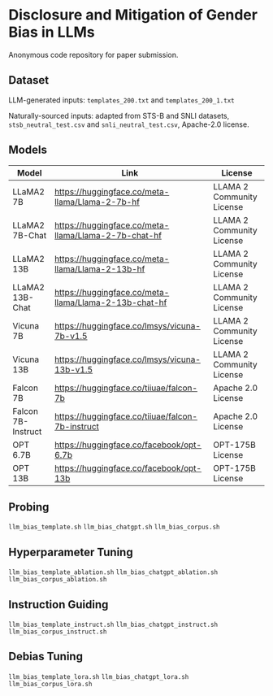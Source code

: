 # Disclosure and Mitigation of Gender Bias in LLMs
Anonymous code repository for paper submission.

## Dataset
LLM-generated inputs: `templates_200.txt` and `templates_200_1.txt`

Naturally-sourced inputs: adapted from STS-B and SNLI datasets, `stsb_neutral_test.csv` and `snli_neutral_test.csv`, Apache-2.0 license.

## Models
|Model|Link|License|
|---|---|---|
|LLaMA2 7B|https://huggingface.co/meta-llama/Llama-2-7b-hf|LLAMA 2 Community License|
|LLaMA2 7B-Chat|https://huggingface.co/meta-llama/Llama-2-7b-chat-hf|LLAMA 2 Community License|
|LLaMA2 13B|https://huggingface.co/meta-llama/Llama-2-13b-hf|LLAMA 2 Community License|
|LLaMA2 13B-Chat|https://huggingface.co/meta-llama/Llama-2-13b-chat-hf|LLAMA 2 Community License|
|Vicuna 7B|https://huggingface.co/lmsys/vicuna-7b-v1.5|LLAMA 2 Community License|
|Vicuna 13B|https://huggingface.co/lmsys/vicuna-13b-v1.5|LLAMA 2 Community License|
|Falcon 7B|https://huggingface.co/tiiuae/falcon-7b|Apache 2.0 License|
|Falcon 7B-Instruct|https://huggingface.co/tiiuae/falcon-7b-instruct|Apache 2.0 License|
|OPT 6.7B|https://huggingface.co/facebook/opt-6.7b|OPT-175B License|
|OPT 13B|https://huggingface.co/facebook/opt-13b|OPT-175B License|

## Probing
`llm_bias_template.sh`
`llm_bias_chatgpt.sh`
`llm_bias_corpus.sh`
## Hyperparameter Tuning
`llm_bias_template_ablation.sh`
`llm_bias_chatgpt_ablation.sh`
`llm_bias_corpus_ablation.sh`
## Instruction Guiding
`llm_bias_template_instruct.sh`
`llm_bias_chatgpt_instruct.sh`
`llm_bias_corpus_instruct.sh`
## Debias Tuning
`llm_bias_template_lora.sh`
`llm_bias_chatgpt_lora.sh`
`llm_bias_corpus_lora.sh`

